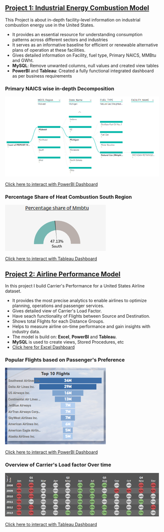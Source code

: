 ## [Project 1: Industrial Energy Combustion Model](https://github.com/ermakash/Akash-s_Analytics_Portfolio)

This Project is about in-depth facility-level information on industrial combustion energy use in the United States. 

* It provides an essential resource for understanding consumption patterns across different sectors and industries 
* It serves as an informative baseline for efficient or renewable alternative plans of operation at these facilities. 
* Gives detailed information on Facility, fuel type, Primary NAICS, MMBtu and GWht.
* **MySQL**: Remove unwanted columns, null values and created view tables
* **PowerBI** and **Tableau**: Created a fully functional integrated dashboard as per business requirements
  

### Primary NAICS wise in-depth Decomposition  
![](images/image3.PNG)

[Click here to interact with PowerBI Dashboard](https://app.powerbi.com/view?r=eyJrIjoiZDI0OTIzNTktN2EyOS00NzM2LWE3MmItNzY5NmIwZjVkOGQ1IiwidCI6IjY4ZTczYTFhLWJjNDQtNDJhNS04OTE5LTdlOWFlZTE3ZWUzNiJ9)

### Percentage Share of Heat Combustion South Region  
![](images/image4.PNG)

[Click here to interact with Tableau Dashboard](https://public.tableau.com/app/profile/akashsverma/viz/energy_16804583678300/OverView)

## [Project 2: Airline Performance Model](https://github.com/ermakash/Akash-s_Analytics_Portfolio)

In this project I build Carrier's Performance for a United States Airline dataset.

* It provides the most precise analytics to enable airlines to optimize planning, operations and passenger services.
* Gives detailed view of Carrier's Load Factor.
* Have seach functionality of Flights between Source and Destination.
* Shows total Flights for each Distance Groups.
* Helps to measure airline on-time performance and gain insights with industry data.
* The model is build on: **Excel**, **PowerBI** and **Tableau**.
* **MySQL** is used to create views, Stored Procedures, etc 
* [Click here for Excel Dashboard](https://docs.google.com/spreadsheets/d/1net3VjV-bKPFrTyuu_3VbbXSCDGF6rV3/edit?usp=share_link&ouid=111778193148451519897&rtpof=true&sd=true)

### Popular Flights based on Passenger's Preference  
![](Images/image1.PNG)

[Click here to interact with PowerBI Dashboard](https://app.powerbi.com/view?r=eyJrIjoiOGY3NWIzMjktMThkMi00NTQzLTljZjEtYTI3ZmJlYmQ4YTExIiwidCI6IjY4ZTczYTFhLWJjNDQtNDJhNS04OTE5LTdlOWFlZTE3ZWUzNiJ9)

### Overview of Carrier's Load factor Over time  
![](Images/image2.PNG)

[Click here to interact with Tableau Dashboard](https://public.tableau.com/app/profile/akashsverma/viz/final2_16772454201710/LoadFactor)

